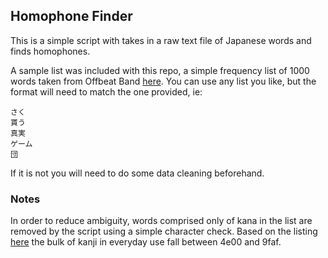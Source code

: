 ## Homophone Finder

This is a simple script with takes in a raw text file of Japanese words and finds homophones.

A sample list was included with this repo, a simple frequency list of 1000 words taken from Offbeat Band [here](http://www.offbeatband.com/2010/12/the-most-commonly-used-japanese-words-by-frequency/). You can use any list you like, but the format will need to match the one provided, ie:
```
さく
貰う
真実
ゲーム
団
```
If it is not you will need to do some data cleaning beforehand.

### Notes
In order to reduce ambiguity, words comprised only of kana in the list are removed by the script using a simple character check. Based on the listing [here](http://www.rikai.com/library/kanjitables/kanji_codes.unicode.shtml) the bulk of kanji in everyday use fall between 4e00 and 9faf.